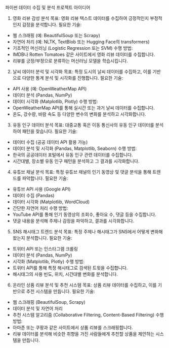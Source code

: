 파이썬 데이터 수집 및 분석 프로젝트 아이디어
1. 영화 리뷰 감성 분석
목표: 영화 리뷰 텍스트 데이터를 수집하여 긍정적인지 부정적인지 감정을 분석합니다.
필요한 기술:
- 웹 스크래핑 (예: BeautifulSoup 또는 Scrapy)
- 자연어 처리 (예: NLTK, TextBlob 또는 Hugging Face의 transformers)
- 기초적인 머신러닝 (Logistic Regression 또는 SVM)
수행 방법:
- IMDB나 Rotten Tomatoes 같은 사이트에서 영화 리뷰 데이터를 수집합니다.
- 리뷰를 긍정/부정으로 분류하는 머신러닝 모델을 학습시킵니다.
2. 날씨 데이터 분석 및 시각화
목표: 특정 도시의 날씨 데이터를 수집하고, 이를 기반으로 다양한 통계 분석 및 시각화를
진행합니다.
필요한 기술:
- API 사용 (예: OpenWeatherMap API)
- 데이터 분석 (Pandas, NumPy)
- 데이터 시각화 (Matplotlib, Plotly)
수행 방법:
- OpenWeatherMap API를 통해 실시간 또는 과거 날씨 데이터를 수집합니다.
- 온도, 강수량, 바람 속도 등 다양한 변수의 변화를 분석하고 시각화합니다.
3. 유동 인구 데이터 분석
목표: 대중교통 혹은 이동 통신사의 유동 인구 데이터를 분석하여 패턴을 찾습니다.
필요한 기술:
- 데이터 수집 (공공 데이터 API 활용 가능)
- 데이터 분석 및 시각화 (Pandas, Matplotlib, Seaborn)
수행 방법:
- 한국의 공공데이터 포털에서 유동 인구 관련 데이터를 수집합니다.
- 시간대별, 장소별 유동 인구 패턴을 분석하고 그 결과를 시각화합니다.
4. 유튜브 채널 분석
목표: 특정 유튜브 채널의 인기 동영상 및 댓글 분석을 통해 트렌드를 파악합니다.
필요한 기술:
- 유튜브 API 사용 (Google API)
- 데이터 수집 (Pandas)
- 데이터 시각화 (Matplotlib, WordCloud)
- 간단한 자연어 처리
수행 방법:
- YouTube API를 통해 인기 동영상의 조회수, 좋아요 수, 댓글 등을 수집합니다.
- 댓글 내용을 분석해 주제나 감정을 파악하고, 결과를 시각화합니다.
5. SNS 해시태그 트렌드 분석
목표: 특정 주제나 해시태그가 SNS에서 어떻게 변화해왔는지 분석합니다.
필요한 기술:
- 트위터 API 또는 인스타그램 크롤링
- 데이터 분석 (Pandas, NumPy)
- 시각화 (Matplotlib, Plotly)
수행 방법:
- 트위터 API를 통해 특정 해시태그로 검색된 트윗을 수집합니다.
- 해시태그의 사용 빈도, 위치, 시간대별 변화를 분석합니다.
6. 온라인 상품 리뷰 분석 및 추천 시스템
목표: 상품 리뷰 데이터를 수집하고, 이를 기반으로 추천 시스템을 만듭니다.
필요한 기술:
- 웹 스크래핑 (BeautifulSoup, Scrapy)
- 데이터 분석 및 자연어 처리
- 추천 시스템 알고리즘 (Collaborative Filtering, Content-Based Filtering)
수행 방법:
- 아마존 또는 쿠팡과 같은 사이트에서 상품 리뷰를 스크래핑합니다.
- 리뷰 데이터를 분석해 비슷한 취향을 가진 사람들에게 추천할 상품을 제안하는 시스템을
만듭니다.
